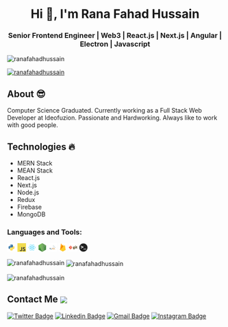 
  <h1 align="center">Hi 👋, I'm Rana Fahad Hussain</h1>
  <h3 align="center">Senior Frontend Engineer | Web3 | React.js | Next.js | Angular | Electron | Javascript </h3>

  <p align="left"><img src="https://komarev.com/ghpvc/?username=ranafahadhussain&label=Profile%20views&color=0e75b6&style=flat" alt="ranafahadhussain" /></p>

  <p align="left">
    <a href="https://github.com/ryo-ma/github-profile-trophy"><img src="https://github-profile-trophy.vercel.app/?username=ranafahadhussain" alt="ranafahadhussain" /></a>
  </p>


   ## About :sunglasses:
  Computer Science Graduated. Currently working as a Full Stack Web Developer at Ideofuzion. Passionate and Hardworking. Always like to work with good people.

  ## Technologies :fire:
  - MERN Stack
  - MEAN Stack
  - React.js
  - Next.js
  - Node.js
  - Redux
  - Firebase
  - MongoDB        




  <h3 align="left">Languages and Tools:</h3>
  <p align="left">
    
    
<code><img height="20" src="https://raw.githubusercontent.com/github/explore/80688e429a7d4ef2fca1e82350fe8e3517d3494d/topics/python/python.png"></code>
<code><img height="20" src="https://raw.githubusercontent.com/github/explore/80688e429a7d4ef2fca1e82350fe8e3517d3494d/topics/javascript/javascript.png"></code>
<code><img height="20" src="https://raw.githubusercontent.com/github/explore/80688e429a7d4ef2fca1e82350fe8e3517d3494d/topics/react/react.png"></code>
<code><img height="20" src="https://raw.githubusercontent.com/github/explore/80688e429a7d4ef2fca1e82350fe8e3517d3494d/topics/nodejs/nodejs.png"></code>
<code><img height="20" src="https://raw.githubusercontent.com/github/explore/80688e429a7d4ef2fca1e82350fe8e3517d3494d/topics/mysql/mysql.png"></code>
<code><img height="20" src="https://raw.githubusercontent.com/github/explore/80688e429a7d4ef2fca1e82350fe8e3517d3494d/topics/firebase/firebase.png"></code>
<code><img height="20" src="https://raw.githubusercontent.com/github/explore/80688e429a7d4ef2fca1e82350fe8e3517d3494d/topics/git/git.png"></code>
<code><img height="20" src="https://raw.githubusercontent.com/github/explore/80688e429a7d4ef2fca1e82350fe8e3517d3494d/topics/terminal/terminal.png"></code>
  </p>

  <p><img align="left" src="https://github-readme-stats.vercel.app/api/top-langs?username=ranafahadhussain&show_icons=true&locale=en&layout=compact" alt="ranafahadhussain" /></p>

  <p>&nbsp;<img align="center" src="https://github-readme-stats.vercel.app/api?username=ranafahadhussain&show_icons=true&locale=en" alt="ranafahadhussain" /></p>

  <p><img align="center" src="https://github-readme-streak-stats.herokuapp.com/?user=ranafahadhussain&" alt="ranafahadhussain" /></p>
  
##  Contact Me <img align="center" src="https://github.com/rajput2107/rajput2107/blob/master/Assets/Handshake.gif" height="33px" />
[![Twitter Badge](https://img.shields.io/badge/-@RanaFahadh1-1ca0f1?style=flat-square&labelColor=1ca0f1&logo=twitter&logoColor=white&link=https://twitter.com/RanaFahadh1)](https://twitter.com/RanaFahadh1) [![Linkedin Badge](https://img.shields.io/badge/-RanaFahad-blue?style=flat-square&logo=Linkedin&logoColor=white&link=https://www.linkedin.com/in/rana-fahad-hussain-45268a16a//)](https://www.linkedin.com/in/rana-fahad-hussain-45268a16a//) [![Gmail Badge](https://img.shields.io/badge/-fadi.chauhan@gmail.com-c14438?style=flat-square&logo=Gmail&logoColor=white&link=mailto:fadi.chauhan@gmail.com)](mailto:fadi.chauhan@gmail.com) [![Instagram Badge](https://img.shields.io/badge/-@ranafahad.insta-e4405f?style=flat-square&labelColor=f94877&logo=instagram&logoColor=white&link=https://www.instagram.com/rana_fahad_hussain/)](https://www.instagram.com/rana_fahad_hussain/)

<div align="center">
</div>
